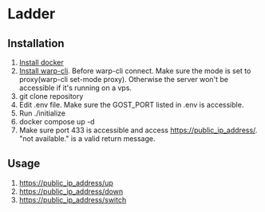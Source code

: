 # Ladder
## Installation
1. [Install docker](https://www.google.com/search?q=install+docker)
2. [Install warp-cli](https://www.google.com/search?q=install+warp-cli). Before warp-cli connect. Make sure the mode is set to proxy(warp-cli set-mode proxy). Otherwise the server won't be accessible if it's running on a vps.
3. git clone repository
4. Edit .env file. Make sure the GOST_PORT listed in .env is accessible.
5. Run ./initialize
6. docker compose up -d
7. Make sure port 433 is accessible and access [https://public_ip_address/](https://public_ip_address/). "not available." is a valid return message.
## Usage
1. [https://public_ip_address/up](https://public_ip_address/up)
2. [https://public_ip_address/down](https://public_ip_address/down)
3. [https://public_ip_address/switch](https://public_ip_address/switch)

